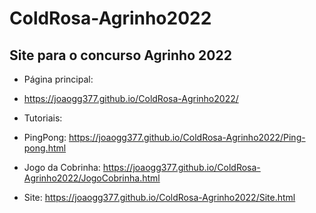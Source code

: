 # ColdRosa-Agrinho2022
Site para o concurso Agrinho 2022
-
- Página principal:
- https://joaogg377.github.io/ColdRosa-Agrinho2022/

- Tutoriais:

- PingPong: https://joaogg377.github.io/ColdRosa-Agrinho2022/Ping-pong.html
- Jogo da Cobrinha: https://joaogg377.github.io/ColdRosa-Agrinho2022/JogoCobrinha.html
- Site: https://joaogg377.github.io/ColdRosa-Agrinho2022/Site.html
